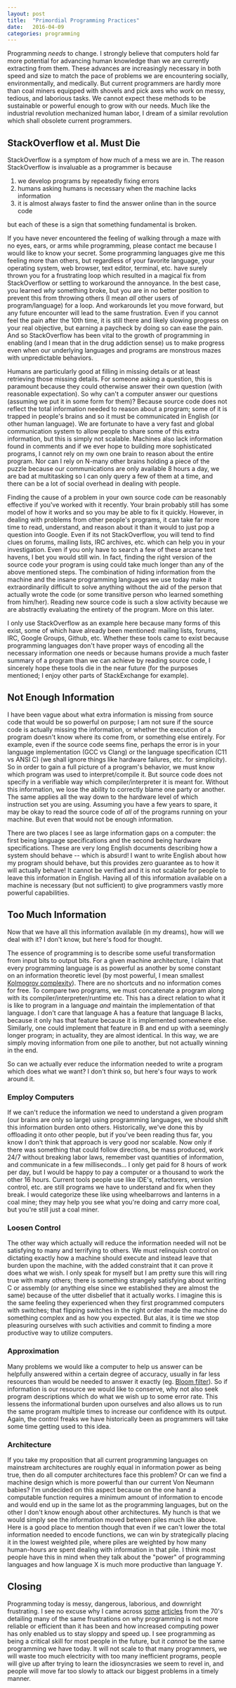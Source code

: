 ```yaml
---
layout: post
title:  "Primordial Programming Practices"
date:   2016-04-09
categories: programming
---
```


Programming *needs* to change. I strongly believe that computers hold far more potential for advancing human knowledge than we are currently extracting from them. These advances are increasingly necessary in both speed and size to match the pace of problems we are encountering socially, environmentally, and medically. But current programmers are hardly more than coal miners equipped with shovels and pick axes who work on messy, tedious, and laborious tasks. We cannot expect these methods to be sustainable or powerful enough to grow with our needs. Much like the industrial revolution mechanized human labor, I dream of a similar revolution which shall obsolete current programmers.

## StackOverflow et al. Must Die

StackOverflow is a symptom of how much of a mess we are in. The reason StackOverflow is invaluable as a programmer is because

1. we develop programs by repeatedly fixing errors
2. humans asking humans is necessary when the machine lacks information
3. it is almost always faster to find the answer online than in the source code

but each of these is a sign that something fundamental is broken.

If you have never encountered the feeling of walking through a maze with no eyes, ears, or arms while programming, please contact me because I would like to know your secret. Some programming languages give me this feeling more than others, but regardless of your favorite language, your operating system, web browser, text editor, terminal, etc. have surely thrown you for a frustrating loop which resulted in a magical fix from StackOverflow or settling to workaround the annoyance. In the best case, you learned *why* something broke, but you are in no better position to prevent this from throwing others (I mean *all* other users of program/language) for a loop. And workarounds let you move forward, but any future encounter will lead to the same frustration. Even if you cannot feel the pain after the 10th time, it is still there and likely slowing progress on your real objective, but earning a paycheck by doing so can ease the pain. And so StackOverflow has been vital to the growth of programming in enabling (and I mean that in the drug addiction sense) us to make progress even when our underlying languages and programs are monstrous mazes with unpredictable behaviors.

Humans are particularly good at filling in missing details or at least retrieving those missing details. For someone asking a question, this is paramount because they could otherwise answer their own question (with reasonable expectation). So why can't a computer answer our questions (assuming we put it in some form for them)? Because source code does not reflect the total information needed to reason about a program; some of it is trapped in people's brains and so it must be communicated in English (or other human language). We are fortunate to have a very fast and global communication system to allow people to share some of this extra information, but this is simply not scalable. Machines also lack information found in comments and if we ever hope to building more sophisticated programs, I cannot rely on my own one brain to reason about the entire program. Nor can I rely on N-many other brains holding a piece of the puzzle because our communications are only available 8 hours a day, we are bad at multitasking so I can only query a few of them at a time, and there can be a lot of social overhead in dealing with people.

Finding the cause of a problem in your own source code *can* be reasonably effective if you've worked with it recently. Your brain probably still has some model of how it works and so you may be able to fix it quickly. However, in dealing with problems from other people's programs, it can take far more time to read, understand, and reason about it than it would to just pop a question into Google. Even if its not StackOverflow, you will tend to find clues on forums, mailing lists, IRC archives, etc. which can help you in your investigation. Even if you only have to search a few of these arcane text havens, I bet you would still win. In fact, finding the right version of the source code your program is using could take much longer than any of the above mentioned steps. The combination of hiding information from the machine and the insane programming languages we use today make it extraordinarily difficult to solve anything without the aid of the person that actually wrote the code (or some transitive person who learned something from him/her). Reading new source code is such a slow activity because we are abstractly evaluating the entirety of the program. More on this later.

I only use StackOverflow as an example here because many forms of this exist, some of which have already been mentioned: mailing lists, forums, IRC, Google Groups, Github, etc. Whether these tools came to exist because programming languages don't have proper ways of encoding all the necessary information one needs or because humans provide a much faster summary of a program than we can achieve by reading source code, I sincerely hope these tools die in the near future (for the purposes mentioned; I enjoy other parts of StackExchange for example).

## Not Enough Information

I have been vague about what extra information is missing from source code that would be so powerful on purpose; I am not sure if the source code is actually missing the information, or whether the execution of a program doesn't know where its come from, or something else entirely. For example, even if the source code seems fine, perhaps the error is in your language implementation (GCC vs Clang) or the language specification (C11 vs ANSI C) (we shall ignore things like hardware failures, etc. for simplicity). So in order to gain a full picture of a program's behavior, we must know which program was used to interpret/compile it. But source code does not specify in a verifiable way which compiler/interpreter it is meant for. Without this information, we lose the ability to correctly blame one party or another. The same applies all the way down to the hardware level of which instruction set you are using. Assuming you have a few years to spare, it may be okay to read the source code of *all* of the programs running on your machine. But even that would not be enough information.

There are two places I see as large information gaps on a computer: the first being language specifications and the second being hardware specifications. These are very long English documents describing how a system should behave -- which is absurd! I want to write English about how my program should behave, but this provides zero guarantee as to how it will actually behave! It cannot be verified and it is not scalable for people to leave this information in English. Having all of this information available on a machine is necessary (but not sufficient) to give programmers vastly more powerful capabilities.

## Too Much Information

Now that we have all this information available (in my dreams), how will we deal with it? I don't know, but here's food for thought.

The essence of programming is to describe some useful transformation from input bits to output bits. For a given machine architecture, I claim that every programming language is as powerful as another by some constant on an information theoretic level (by most powerful, I mean smallest [Kolmogrov complexity](https://en.wikipedia.org/wiki/Kolmogorov_complexity)). There are no shortcuts and no information comes for free. To compare two programs, we must concatenate a program along with its compiler/interpreter/runtime etc. This has a direct relation to what it is like to program in a language *and* maintain the implementation of that language. I don't care that language A has a feature that language B lacks, because it only has that feature because it is implemented somewhere else. Similarly, one could implement that feature in B and end up with a seemingly longer program; in actuality, they are almost identical. In this way, we are simply moving information from one pile to another, but not actually winning in the end.

So can we actually ever reduce the information needed to write a program which does what we want? I don't think so, but here's four ways to work around it.

### Employ Computers

If we can't reduce the information we need to understand a given program (our brains are only so large) using programming languages, we should shift this information burden onto others. Historically, we've done this by offloading it onto other people, but if you've been reading thus far, you know I don't think that approach is very good nor scalable. Now only if there was something that could follow directions, be mass produced, work 24/7 without breaking labor laws, remember vast quantities of information, and communicate in a few milliseconds... I only get paid for 8 hours of work per day, but I would be happy to pay a computer or a thousand to work the other 16 hours. Current tools people use like IDE's, refactorers, version control, etc. are still programs we have to understand and fix when they break. I would categorize these like using wheelbarrows and lanterns in a coal mine; they may help you see what you're doing and carry more coal, but you're still just a coal miner.

### Loosen Control

The other way which actually will reduce the information needed will not be satisfying to many and terrifying to others. We must relinquish control on dictating exactly how a machine should execute and instead leave that burden upon the machine, with the added constraint that it can prove it does what we wish. I only speak for myself but I am pretty sure this will ring true with many others; there is something strangely satisfying about writing C or assembly (or anything else since we established they are almost the same) because of the utter disbelief that it actually works. I imagine this is the same feeling they experienced when they first programmed computers with switches; that flipping switches in the right order made the machine do something complex and as how you expected. But alas, it is time we stop pleasuring ourselves with such activities and commit to finding a more productive way to utilize computers.

### Approximation

Many problems we would like a computer to help us answer can be helpfully answered within a certain degree of accuracy, usually in far less resources than would be needed to answer it exactly (eg. [Bloom filter](https://en.wikipedia.org/wiki/Bloom_filter)). So if information is our resource we would like to conserve, why not also seek program descriptions which do what we wish up to some error rate. This lessens the informational burden upon ourselves and also allows us to run the same program multiple times to increase our confidence with its output. Again, the control freaks we have historically been as programmers will take some time getting used to this idea.

### Architecture

If you take my proposition that all current programming languages on mainstream architectures are roughly equal in information power as being true, then do all computer architectures face this problem? Or can we find a machine design which is more powerful than our current Von Neumann babies? I'm undecided on this aspect because on the one hand a computable function requires a minimum amount of information to encode and would end up in the same lot as the programming languages, but on the other I don't know enough about other architectures. My hunch is that we would simply see the information moved between piles much like above. Here is a good place to mention though that even if we can't lower the total information needed to encode functions, we can win by strategically placing it in the lowest weighted pile, where piles are weighted by how many human-hours are spent dealing with information in that pile. I think most people have this in mind when they talk about the "power" of programming languages and how language X is much more productive than language Y.

## Closing

Programming today is messy, dangerous, laborious, and downright frustrating. I see no excuse why I came across [some](https://www.cs.utexas.edu/users/EWD/ewd00xx/EWD32.PDF) [articles](http://worrydream.com/refs/Backus-CanProgrammingBeLiberated.pdf) from the 70's detailing many of the same frustrations on why programming is not more reliable or efficient than it has been and how increased computing power has only enabled us to stay sloppy and speed up. I see programming as being a critical skill for most people in the future, but it *cannot* be the same programming we have today. It will not scale to that many programmers, we will waste too much electricity with too many inefficient programs, people will give up after trying to learn the idiosyncrasies we seem to revel in, and people will move far too slowly to attack our biggest problems in a timely manner.
